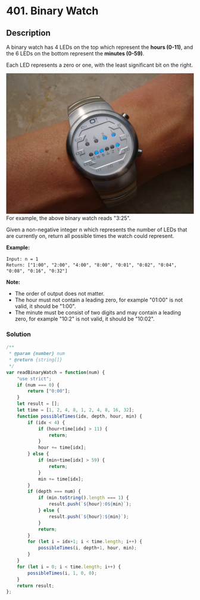 # 401. Binary Watch

## Description

A binary watch has 4 LEDs on the top which represent the **hours (0-11)**, and the 6 LEDs on the bottom represent the **minutes (0-59)**.

Each LED represents a zero or one, with the least significant bit on the right.

![Image of Binary Watch](/img/binaryClock.jpg)
For example, the above binary watch reads "3:25".

Given a non-negative integer n which represents the number of LEDs that are currently on, return all possible times the watch could represent.

**Example:**
```
Input: n = 1
Return: ["1:00", "2:00", "4:00", "8:00", "0:01", "0:02", "0:04", "0:08", "0:16", "0:32"]
```
**Note:**
* The order of output does not matter.
* The hour must not contain a leading zero, for example "01:00" is not valid, it should be "1:00".
* The minute must be consist of two digits and may contain a leading zero, for example "10:2" is not valid, it should be "10:02".

### Solution
```javascript
/**
 * @param {number} num
 * @return {string[]}
 */
var readBinaryWatch = function(num) {
    "use strict";
    if (num === 0) {
        return ["0:00"];
    }
    let result = [];
    let time = [1, 2, 4, 8, 1, 2, 4, 8, 16, 32];
    function possibleTimes(idx, depth, hour, min) {
        if (idx < 4) {
            if (hour+time[idx] > 11) {
                return;
            }
            hour += time[idx];
        } else {
            if (min+time[idx] > 59) {
                return;
            }
            min += time[idx];
        }
        if (depth === num) {
            if (min.toString().length === 1) {
                result.push(`${hour}:0${min}`);
            } else {
                result.push(`${hour}:${min}`);
            }
            return;
        }
        for (let i = idx+1; i < time.length; i++) {
            possibleTimes(i, depth+1, hour, min);
        }
    }
    for (let i = 0; i < time.length; i++) {
        possibleTimes(i, 1, 0, 0);
    }
    return result;
};
```